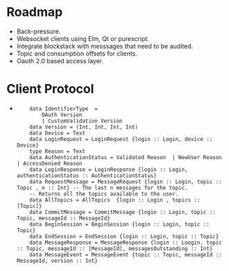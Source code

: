 Roadmap
=============



*  Back-pressure.
*  Websocket clients using Elm, Qt or purescript.
*  Integrate blockstack with messsages that need to be audited.
*  Topic and consumption offsets for clients.
*  Oauth 2.0 based access layer.


Client Protocol
=======================

* ``` data Login = Login Identifier IdentifierType
      data IdentifierType  =
          OAuth Version
          | CustomValidation Version
      data Version = (Int, Int, Int, Int)
      data Device = Text
      data LoginRequest = LoginRequest {login :: Login, device :: Device}
      type Reason = Text
      data AuthenticationStatus = Validated Reason  | NewUser Reason | AccessDenied Reason
      data LoginResponse = LoginResponse {login :: Login, authenticationStatus :: AuthenticationStatus}
      data RequestMessage = MessageRequest {login :: Login, topic :: Topic , n :: Int} -- The last n messages for the topic.
      -- Returns all the topics available to the user.
      data AllTopics = AllTopics  {login :: Login , topics :: [Topic]}
      data CommitMessage = CommitMessage {login :: Login, topic :: Topic, messageId :: MessageId}
      data BeginSession = BeginSession {login :: Login, topic :: Topic}
      data EndSession = EndSession {login :: Login, topic :: Topic}
      data MessageResponse = MessageResponse {login :: Loogin, topic :: Topic, messageId :: [MessageId], messagesOutstanding :: Int}
      data MessageEvent = MessageEvent {topic :: Topic, messageId :: MessageId, version :: Int}

  ```